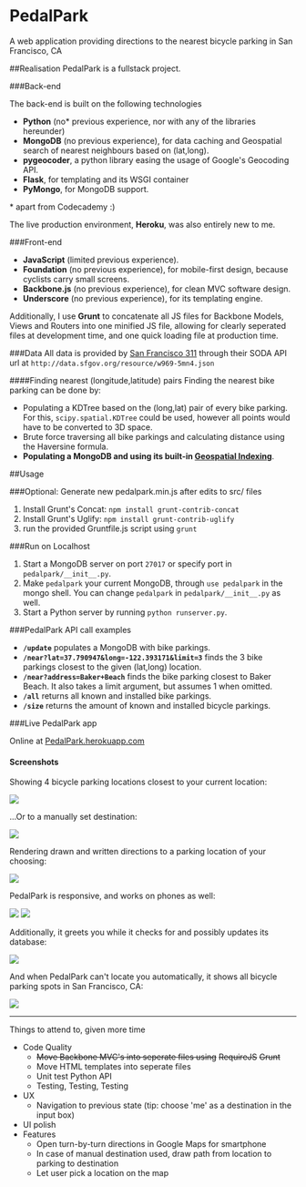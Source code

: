 # PedalPark

A web application providing directions to the nearest bicycle parking in San Francisco, CA

##Realisation
PedalPark is a fullstack project.

###Back-end

The back-end is built on the following technologies

- **Python** (no* previous experience, nor with any of the libraries hereunder)
- **MongoDB** (no previous experience), for data caching and Geospatial search of nearest neighbours based on (lat,long).
- **pygeocoder**, a python library easing the usage of Google's Geocoding API.
- **Flask**, for templating and its WSGI container
- **PyMongo**, for MongoDB support.

\* apart from Codecademy :)

The live production environment, **Heroku**, was also entirely new to me.

###Front-end

- **JavaScript** (limited previous experience).
- **Foundation** (no previous experience), for mobile-first design, because cyclists carry small screens.
- **Backbone.js** (no previous experience), for clean MVC software design.
- **Underscore** (no previous experience), for its templating engine.

Additionally, I use **Grunt** to concatenate all JS files for Backbone Models, Views and Routers into one minified JS file, allowing for clearly seperated files at development time, and one quick loading file at production time.

###Data
All data is provided by [San Francisco 311][1] through their SODA API url at `http://data.sfgov.org/resource/w969-5mn4.json`

####Finding nearest (longitude,latitude) pairs
Finding the nearest bike parking can be done by:

 - Populating a KDTree based on the (long,lat) pair of every bike parking. For this, `scipy.spatial.KDTree` could be used, however all points would have to be converted to 3D space.
 - Brute force traversing all bike parkings and calculating distance using the Haversine formula.
 - **Populating a MongoDB and using its built-in [Geospatial Indexing][2]**.

##Usage

###Optional: Generate new pedalpark.min.js after edits to src/ files

 1. Install Grunt's Concat: `npm install grunt-contrib-concat`
 2. Install Grunt's Uglify: `npm install grunt-contrib-uglify`
 3. run the provided Gruntfile.js script using `grunt`

###Run on Localhost

 1. Start a MongoDB server on port `27017` or specify port in `pedalpark/__init__.py`.
 2. Make `pedalpark` your current MongoDB, through `use pedalpark` in the mongo shell. You can change `pedalpark` in `pedalpark/__init__.py` as well.
 3. Start a Python server by running `python runserver.py`.

###PedalPark API call examples

- **`/update`** populates a MongoDB with bike parkings.
- **`/near?lat=37.790947&long=-122.393171&limit=3`** finds the 3 bike parkings closest to the given (lat,long) location.
- **`/near?address=Baker+Beach`** finds the bike parking closest to Baker Beach. It also takes a limit argument, but assumes 1 when omitted.
- **`/all`** returns all known and installed bike parkings.
- **`/size`** returns the amount of known and installed bicycle parkings.

###Live PedalPark app

Online at [PedalPark.herokuapp.com][3]

#### Screenshots
Showing 4 bicycle parking locations closest to your current location: 

![](doc/full-location.png)   

...Or to a manually set destination:

![](doc/full-manual.png)

Rendering drawn and written directions to a parking location of your choosing:

![](doc/full-directions.png)

PedalPark is responsive, and works on phones as well:

![](doc/mobile-manual.PNG) ![](doc/mobile-directions.PNG) 
                                                        
Additionally, it greets you while it checks for and possibly updates its database: 

![](doc/full-loading.png)

And when PedalPark can't locate you automatically, it shows all bicycle parking spots in San Francisco, CA:

![](doc/full-all.png)

---

Things to attend to, given more time

 - Code Quality
    - ~~Move Backbone MVC's into seperate files using~~ ~~RequireJS~~  ~~Grunt~~
    - Move HTML templates into seperate files
    - Unit test Python API
    - Testing, Testing, Testing
 - UX
    - Navigation to previous state (tip: choose 'me' as a destination in the input box)
 - UI polish
 - Features
    - Open turn-by-turn directions in Google Maps for smartphone
    - In case of manual destination used, draw path from location to parking to destination
    - Let user pick a location on the map



  [1]: https://data.sfgov.org/Transportation/Bicycle-Parking-Public-/w969-5mn4
  [2]: http://docs.mongodb.org/manual/applications/geospatial-indexes/
  [3]: http://pedalpark.herokuapp.com
